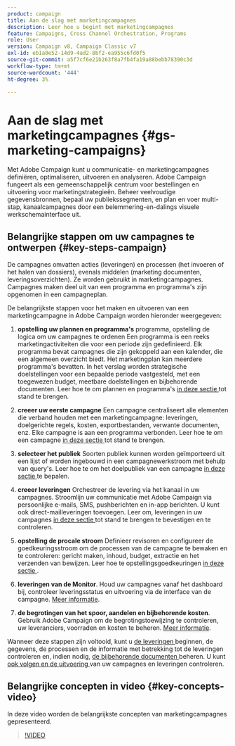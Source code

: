 ```yaml
---
product: campaign
title: Aan de slag met marketingcampagnes
description: Leer hoe u begint met marketingcampagnes
feature: Campaigns, Cross Channel Orchestration, Programs
role: User
version: Campaign v8, Campaign Classic v7
exl-id: eb1a0e52-14d9-4ad2-8bf2-ea955c6fd0f5
source-git-commit: a5f7cf6e21b263f8a7fb4fa19a88bebb78390c3d
workflow-type: tm+mt
source-wordcount: '444'
ht-degree: 3%

---
```


# Aan de slag met marketingcampagnes {#gs-marketing-campaigns}

Met Adobe Campaign kunt u communicatie- en marketingcampagnes definiëren, optimaliseren, uitvoeren en analyseren. Adobe Campaign fungeert als een gemeenschappelijk centrum voor bestellingen en uitvoering voor marketingstrategieën. Beheer veelvoudige gegevensbronnen, bepaal uw publiekssegmenten, en plan en voer multi-stap, kanaalcampagnes door een belemmering-en-dalings visuele werkschemainterface uit.


<!--In addition, the **Marketing Resource Management (MRM)** module lets you control marketing actions in a collaborative mode by providing complete management and real-time tracking of the tasks, budgets and marketing resources involved. The Marketing Resource Management lets you optimize and regulate the management of internal and external processes, resources and marketing campaigns, as well as third party relations (agencies, printers, etc.). For more on this, refer to [this section](about-marketing-resource-management.md).

>[!NOTE]
>
>Capabilities related to population targeting, message personalization and message delivery on the various channels are detailed in [this section](../../delivery/using/steps-about-delivery-creation-steps.md).-->


## Belangrijke stappen om uw campagnes te ontwerpen {#key-steps-campaign}

De campagnes omvatten acties (leveringen) en processen (het invoeren of het halen van dossiers), evenals middelen (marketing documenten, leveringsoverzichten). Ze worden gebruikt in marketingcampagnes. Campagnes maken deel uit van een programma en programma&#39;s zijn opgenomen in een campagneplan.

De belangrijkste stappen voor het maken en uitvoeren van een marketingcampagne in Adobe Campaign worden hieronder weergegeven:

1. **opstelling uw plannen en programma&#39;s** programma, opstelling de logica om uw campagnes te ordenen
Een programma is een reeks marketingactiviteiten die voor een periode zijn gedefinieerd. Elk programma bevat campagnes die zijn gekoppeld aan een kalender, die een algemeen overzicht biedt. Het marketingplan kan meerdere programma&#39;s bevatten. In het verslag worden strategische doelstellingen voor een bepaalde periode vastgesteld, met een toegewezen budget, meetbare doelstellingen en bijbehorende documenten. Leer hoe te om plannen en programma&#39;s [ in deze sectie ](marketing-campaign-create.md#create-plan-and-program) tot stand te brengen.

1. **creeer uw eerste campagne**
Een campagne centraliseert alle elementen die verband houden met een marketingcampagne: leveringen, doelgerichte regels, kosten, exportbestanden, verwante documenten, enz. Elke campagne is aan een programma verbonden. Leer hoe te om een campagne [ in deze sectie ](marketing-campaign-create.md#create-a-campaign) tot stand te brengen.

1. **selecteer het publiek**
Soorten publiek kunnen worden geïmporteerd uit een lijst of worden ingebouwd in een campagnewerkstroom met behulp van query&#39;s. Leer hoe te om het doelpubliek van een campagne [ in deze sectie ](marketing-campaign-target.md#select-the-target-population) te bepalen.

1. **creeer leveringen**
Orchestreer de levering via het kanaal in uw campagnes. Stroomlijn uw communicatie met Adobe Campaign via persoonlijke e-mails, SMS, pushberichten en in-app berichten. U kunt ook direct-mailleveringen toevoegen. Leer om, leveringen in uw campagnes [ in deze sectie ](marketing-campaign-deliveries.md) tot stand te brengen te bevestigen en te controleren.

1. **opstelling de procale stroom**
Definieer revisoren en configureer de goedkeuringsstroom om de processen van de campagne te bewaken en te controleren: gericht maken, inhoud, budget, extractie en het verzenden van bewijzen. Leer hoe te opstellingsgoedkeuringen [ in deze sectie ](marketing-campaign-approval.md).

1. **leveringen van de Monitor**.
Houd uw campagnes vanaf het dashboard bij, controleer leveringsstatus en uitvoering via de interface van de campagne. [Meer informatie](marketing-campaign-monitoring.md).

1. **de begrotingen van het spoor, aandelen en bijbehorende kosten**.
Gebruik Adobe Campaign om de begrotingstoewijzing te controleren, uw leveranciers, voorraden en kosten te beheren. [Meer informatie](providers-stocks-and-budgets.md#create-service-providers-and-their-cost-structures).

Wanneer deze stappen zijn voltooid, kunt u [ de leveringen ](marketing-campaign-deliveries.md#start-a-delivery) beginnen, de gegevens, de processen en de informatie met betrekking tot de leveringen controleren en, indien nodig, [ de bijbehorende documenten ](marketing-campaign-deliveries.md#manage-associated-documents) beheren. U kunt [ ook volgen en de uitvoering ](marketing-campaign-monitoring.md) van uw campagnes en leveringen controleren.


## Belangrijke concepten in video {#key-concepts-video}

In deze video worden de belangrijkste concepten van marketingcampagnes gepresenteerd.

>[!VIDEO](https://video.tv.adobe.com/v/35131?quality=12)
